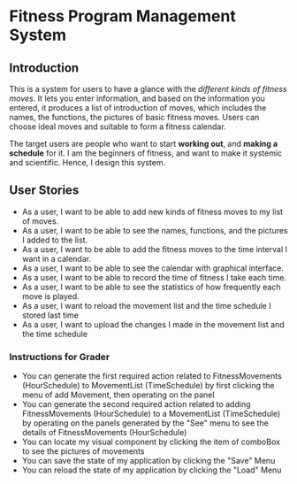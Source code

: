 # Fitness Program Management System

## Introduction

This is a system for users to have a glance with the *different kinds of fitness moves*.
It lets you enter information, and based on the information you entered,
it produces a list of introduction of moves, which includes 
the names, the functions, the pictures of basic fitness moves. Users can choose
ideal moves and suitable to form a fitness calendar. 

The target users are people who want to start **working out**, and **making
a schedule** for it. I am the beginners of fitness, and want to make it
systemic and scientific. Hence, I design this system.


## User Stories

- As a user, I want to be able to add new kinds of fitness moves
to my list of moves.
- As a user, I want to be able to see the names, functions, and the
pictures I added to the list.
- As a user, I want to be able to add the fitness moves to the time interval
I want in a calendar.
- As a user, I want to be able to see the calendar with graphical interface.
- As a user, I want to be able to record the time of fitness I take each time.
- As a user, I want to be able to see the statistics of how frequently
each move is played.
- As a user, I want to reload the movement list and the time schedule 
I stored last time
- As a user, I want to upload the changes I made in the movement list and the 
time schedule

### Instructions for Grader

- You can generate the first required action related to FitnessMovements (HourSchedule) to 
MovementList (TimeSchedule) by first clicking the menu of add Movement, then operating on the panel
- You can generate the second required action related to adding FitnessMovements (HourSchedule) to a MovementList 
(TimeSchedule) by operating on the panels generated by the "See" menu to see the details of 
FitnessMovements (HourSchedule)
- You can locate my visual component by clicking the item of comboBox to see the pictures of movements
- You can save the state of my application by clicking the "Save" Menu
- You can reload the state of my application by clicking the "Load" Menu